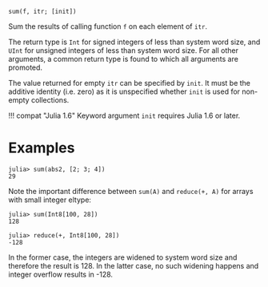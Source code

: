 ```
sum(f, itr; [init])
```

Sum the results of calling function `f` on each element of `itr`.

The return type is `Int` for signed integers of less than system word size, and `UInt` for unsigned integers of less than system word size.  For all other arguments, a common return type is found to which all arguments are promoted.

The value returned for empty `itr` can be specified by `init`. It must be the additive identity (i.e. zero) as it is unspecified whether `init` is used for non-empty collections.

!!! compat "Julia 1.6"
    Keyword argument `init` requires Julia 1.6 or later.


# Examples

```jldoctest
julia> sum(abs2, [2; 3; 4])
29
```

Note the important difference between `sum(A)` and `reduce(+, A)` for arrays with small integer eltype:

```jldoctest
julia> sum(Int8[100, 28])
128

julia> reduce(+, Int8[100, 28])
-128
```

In the former case, the integers are widened to system word size and therefore the result is 128. In the latter case, no such widening happens and integer overflow results in -128.
